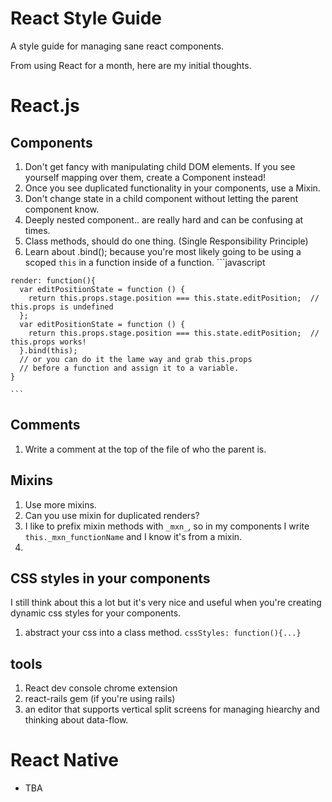# React Style Guide
A style guide for managing sane react components.

From using React for a month, here are my initial thoughts.

# React.js
## Components
  1. Don't get fancy with manipulating child DOM elements. If you see yourself mapping over them, create a Component instead!
  2. Once you see duplicated functionality in your components, use a Mixin.
  3. Don't change state in a child component without letting the parent component know.
  4. Deeply nested component.. are really hard and can be confusing at times.
  5. Class methods, should do one thing. (Single Responsibility Principle)
  6. Learn about .bind(); because you're most likely going to be using a scoped ```this``` in a function inside of a function. 
    ```javascript
    
    render: function(){
      var editPositionState = function () {
        return this.props.stage.position === this.state.editPosition;  // this.props is undefined
      };
      var editPositionState = function () {
        return this.props.stage.position === this.state.editPosition;  // this.props works!
      }.bind(this);
      // or you can do it the lame way and grab this.props
      // before a function and assign it to a variable.
    }
    
    ```
  
## Comments
  1. Write a comment at the top of the file of who the parent is.
  
## Mixins
  1. Use more mixins.
  2. Can you use mixin for duplicated renders?
  3. I like to prefix mixin methods with ```_mxn_```, so in my components I write ```this._mxn_functionName``` and I know it's from a mixin.
  4. 
  
## CSS styles in your components
  I still think about this a lot but it's very nice and useful when you're creating dynamic css styles for your components.
  1. abstract your css into a class method. ``` cssStyles: function(){...} ```

## tools
  1. React dev console chrome extension
  2. react-rails gem (if you're using rails)
  3. an editor that supports vertical split screens for managing hiearchy and thinking about data-flow.

# React Native
  - TBA
